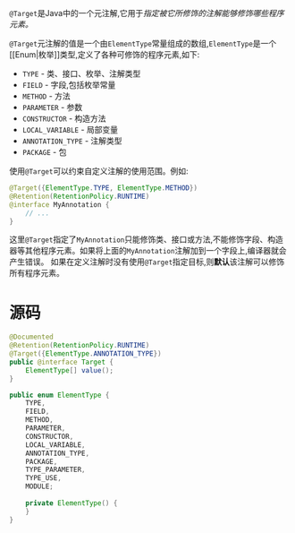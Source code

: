 `@Target`是Java中的一个元注解,它用于*指定被它所修饰的注解能够修饰哪些程序元素。*

`@Target`元注解的值是一个由`ElementType`常量组成的数组,`ElementType`是一个[[Enum|枚举]]类型,定义了各种可修饰的程序元素,如下:

- `TYPE` - 类、接口、枚举、注解类型
- `FIELD` - 字段,包括枚举常量
- `METHOD` - 方法
- `PARAMETER` - 参数
- `CONSTRUCTOR` - 构造方法
- `LOCAL_VARIABLE` - 局部变量
- `ANNOTATION_TYPE` - 注解类型
- `PACKAGE` - 包

使用`@Target`可以约束自定义注解的使用范围。例如:

```java
@Target({ElementType.TYPE, ElementType.METHOD})
@Retention(RetentionPolicy.RUNTIME) 
@interface MyAnnotation {
    // ...
}
```

这里`@Target`指定了`MyAnnotation`只能修饰类、接口或方法,不能修饰字段、构造器等其他程序元素。如果将上面的`MyAnnotation`注解加到一个字段上,编译器就会产生错误。
如果在定义注解时没有使用`@Target`指定目标,则**默认**该注解可以修饰所有程序元素。

# 源码
```java
@Documented  
@Retention(RetentionPolicy.RUNTIME)  
@Target({ElementType.ANNOTATION_TYPE})  
public @interface Target {  
    ElementType[] value();  
}
```

```java
public enum ElementType {  
    TYPE,  
    FIELD,  
    METHOD,  
    PARAMETER,  
    CONSTRUCTOR,  
    LOCAL_VARIABLE,  
    ANNOTATION_TYPE,  
    PACKAGE,  
    TYPE_PARAMETER,  
    TYPE_USE,  
    MODULE;  
  
    private ElementType() {  
    }  
}
```